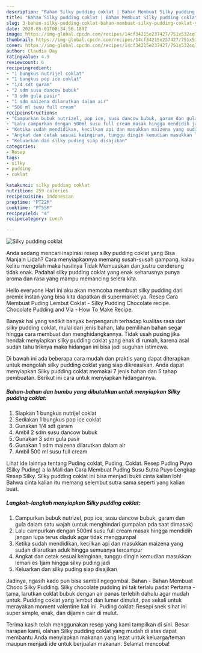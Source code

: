 ```yaml
---
description: "Bahan Silky pudding coklat | Bahan Membuat Silky pudding coklat Yang Enak dan Simpel"
title: "Bahan Silky pudding coklat | Bahan Membuat Silky pudding coklat Yang Enak dan Simpel"
slug: 3-bahan-silky-pudding-coklat-bahan-membuat-silky-pudding-coklat-yang-enak-dan-simpel
date: 2020-05-01T08:34:56.189Z
image: https://img-global.cpcdn.com/recipes/14cf34215e237427/751x532cq70/silky-pudding-coklat-foto-resep-utama.jpg
thumbnail: https://img-global.cpcdn.com/recipes/14cf34215e237427/751x532cq70/silky-pudding-coklat-foto-resep-utama.jpg
cover: https://img-global.cpcdn.com/recipes/14cf34215e237427/751x532cq70/silky-pudding-coklat-foto-resep-utama.jpg
author: Claudia Day
ratingvalue: 4.9
reviewcount: 6
recipeingredient:
- "1 bungkus nutrijel coklat"
- "1 bungkus pop ice coklat"
- "1/4 sdt garam"
- "2 sdm susu dancow bubuk"
- "3 sdm gula pasir"
- "1 sdm maizena dilarutkan dalam air"
- "500 ml susu full cream"
recipeinstructions:
- "Campurkan bubuk nutrizel, pop ice, susu dancow bubuk, garam dan gula dalam satu wajah (untuk menghindari gumpalan pda saat dimasak)"
- "Lalu campurkan dengan 500ml susu full cream masak hingga mendidih jangan lupa terus diaduk agar tidak menggumpal"
- "Ketika sudah mendidikan, kecilkan api dan masukkan maizena yang sudah dilarutkan aduk hingga semuanya tercampur"
- "Angkat dan cetak sesuai keinginan, tunggu dingin kemudian masukkan lemari es 1jam hingga silky puding jadi"
- "Keluarkan dan silky puding siap disajikan"
categories:
- Resep
tags:
- silky
- pudding
- coklat

katakunci: silky pudding coklat 
nutrition: 259 calories
recipecuisine: Indonesian
preptime: "PT22M"
cooktime: "PT55M"
recipeyield: "4"
recipecategory: Lunch

---
```



![Silky pudding coklat](https://img-global.cpcdn.com/recipes/14cf34215e237427/751x532cq70/silky-pudding-coklat-foto-resep-utama.jpg)

Anda sedang mencari inspirasi resep silky pudding coklat yang Bisa Manjain Lidah? Cara menyiapkannya memang susah-susah gampang. kalau keliru mengolah maka hasilnya Tidak Memuaskan dan justru cenderung tidak enak. Padahal silky pudding coklat yang enak seharusnya punya aroma dan rasa yang mampu memancing selera kita.

Hello everyone Hari ini aku akan memcoba membuat silky pudding dari premix instan yang bisa kita dapatkan di supermarket ya. Resep Cara Membuat Puding Lembut Coklat - Silky Pudding Chocolate recipe. Chocolate Pudding and Vla - How To Make Recipe.

Banyak hal yang sedikit banyak berpengaruh terhadap kualitas rasa dari silky pudding coklat, mulai dari jenis bahan, lalu pemilihan bahan segar hingga cara membuat dan menghidangkannya. Tidak usah pusing jika hendak menyiapkan silky pudding coklat yang enak di rumah, karena asal sudah tahu triknya maka hidangan ini bisa jadi suguhan istimewa.


Di bawah ini ada beberapa cara mudah dan praktis yang dapat diterapkan untuk mengolah silky pudding coklat yang siap dikreasikan. Anda dapat menyiapkan Silky pudding coklat memakai 7 jenis bahan dan 5 tahap pembuatan. Berikut ini cara untuk menyiapkan hidangannya.

<!--inarticleads1-->

##### Bahan-bahan dan bumbu yang dibutuhkan untuk menyiapkan Silky pudding coklat:

1. Siapkan 1 bungkus nutrijel coklat
1. Sediakan 1 bungkus pop ice coklat
1. Gunakan 1/4 sdt garam
1. Ambil 2 sdm susu dancow bubuk
1. Gunakan 3 sdm gula pasir
1. Gunakan 1 sdm maizena dilarutkan dalam air
1. Ambil 500 ml susu full cream


Lihat ide lainnya tentang Puding coklat, Puding, Coklat. Resep Puding Puyo (Silky Puding) a la Mall dan Cara Membuat Puding Susu Sutra Puyo Lengkap Resep Silky. Silky pudding coklat ini bisa menjadi bukti cinta kalian loh! Bahwa cinta kalian itu memang selembut sutra sama seperti yang kalian buat. 

<!--inarticleads2-->

##### Langkah-langkah menyiapkan Silky pudding coklat:

1. Campurkan bubuk nutrizel, pop ice, susu dancow bubuk, garam dan gula dalam satu wajah (untuk menghindari gumpalan pda saat dimasak)
1. Lalu campurkan dengan 500ml susu full cream masak hingga mendidih jangan lupa terus diaduk agar tidak menggumpal
1. Ketika sudah mendidikan, kecilkan api dan masukkan maizena yang sudah dilarutkan aduk hingga semuanya tercampur
1. Angkat dan cetak sesuai keinginan, tunggu dingin kemudian masukkan lemari es 1jam hingga silky puding jadi
1. Keluarkan dan silky puding siap disajikan


Jadinya, ngasih kado pun bisa sambil ngegombal. Bahan - Bahan Membuat Choco Silky Pudding. Silky chocolate pudding ini tak terlalu padat Pertama - tama, larutkan coklat bubuk dengan air panas terlebih dahulu agar mudah untuk. Pudding coklat yang lembut dan lumer dimulut, pas sekali untuk merayakan moment valentine kali ini. Puding coklat: Resepi snek sihat ini super simple, enak, dan dijamin cair di mulut. 

Terima kasih telah menggunakan resep yang kami tampilkan di sini. Besar harapan kami, olahan Silky pudding coklat yang mudah di atas dapat membantu Anda menyiapkan makanan yang lezat untuk keluarga/teman maupun menjadi ide untuk berjualan makanan. Selamat mencoba!
